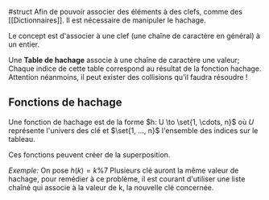 #struct 
Afin de pouvoir associer des éléments à des clefs, comme des [[Dictionnaires]]. Il est nécessaire de manipuler le hachage.

Le concept est d'associer à une clef (une chaîne de caractère en général) à un entier.

Une **Table de hachage** associe à une chaîne de caractère une valeur; Chaque indice de cette table correspond au résultat de la fonction hachage. 
Attention néanmoins, il peut exister des collisions qu'il faudra résoudre !

## Fonctions de hachage
Une fonction de hachage est de la forme $h: U \to \set{1, \cdots, n}$ où $U$ représente l'univers des clé et $\set{1, ..., n}$ l'ensemble des indices sur le tableau.

Ces fonctions peuvent créer de la superposition.

*Exemple:*
On pose $h(k) = k\%7$
Plusieurs clé auront la même valeur de hachage, pour remédier à ce problème, il est courant d'utiliser une liste chaîné qui associe à la valeur de k, la nouvelle clé concernée.